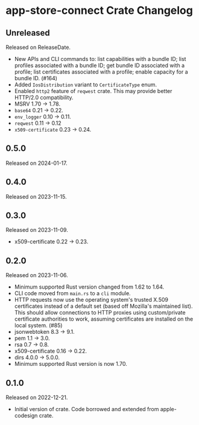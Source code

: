 # app-store-connect Crate Changelog

<!-- next-header -->

## Unreleased

Released on ReleaseDate.

* New APIs and CLI commands to: list capabilities with a bundle ID;
  list profiles associated with a bundle ID; get bundle ID associated with
  a profile; list certificates associated with a profile; enable capacity
  for a bundle ID. (#164)
* Added `IosDistribution` variant to `CertificateType` enum.
* Enabled `http2` feature of `reqwest` crate. This may provide better HTTP/2.0
  compatibility.
* MSRV 1.70 -> 1.78.
* `base64` 0.21 -> 0.22.
* `env_logger` 0.10 -> 0.11.
* `reqwest` 0.11 -> 0.12
* `x509-certificate` 0.23 -> 0.24.

## 0.5.0

Released on 2024-01-17.

## 0.4.0

Released on 2023-11-15.

## 0.3.0

Released on 2023-11-09.

* x509-certificate 0.22 -> 0.23.

## 0.2.0

Released on 2023-11-06.

* Minimum supported Rust version changed from 1.62 to 1.64.
* CLI code moved from `main.rs` to a `cli` module.
* HTTP requests now use the operating system's trusted X.509 certificates
  instead of a default set (based off Mozilla's maintained list). This should
  allow connections to HTTP proxies using custom/private certificate authorities
  to work, assuming certificates are installed on the local system. (#85)
* jsonwebtoken 8.3 -> 9.1.
* pem 1.1 -> 3.0.
* rsa 0.7 -> 0.8.
* x509-certificate 0.16 -> 0.22.
* dirs 4.0.0 -> 5.0.0.
* Minimum supported Rust version is now 1.70.

## 0.1.0

Released on 2022-12-21.

* Initial version of crate. Code borrowed and extended from apple-codesign crate.
